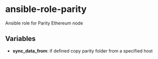 # ansible-role-parity

Ansible role for Parity Ethereum node 

## Variables

- **sync_data_from**: if defined copy parity folder from a specified host
